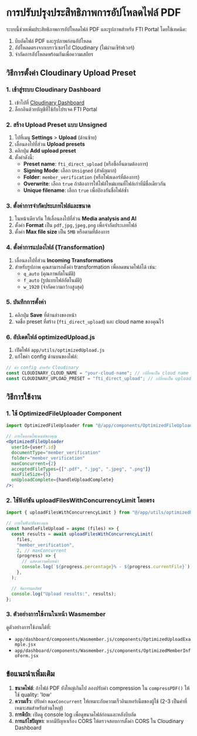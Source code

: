 # การปรับปรุงประสิทธิภาพการอัปโหลดไฟล์ PDF

ระบบนี้ช่วยเพิ่มประสิทธิภาพการอัปโหลดไฟล์ PDF และรูปภาพสำหรับ FTI Portal โดยใช้เทคนิค:

1. บีบอัดไฟล์ PDF และรูปภาพก่อนอัปโหลด
2. อัปโหลดตรงจากเบราว์เซอร์ไป Cloudinary (ไม่ผ่านเซิร์ฟเวอร์)
3. จำกัดการอัปโหลดพร้อมกันเพื่อความเสถียร

## วิธีการตั้งค่า Cloudinary Upload Preset

### 1. เข้าสู่ระบบ Cloudinary Dashboard

1. เข้าไปที่ [Cloudinary Dashboard](https://cloudinary.com/console)
2. ล็อกอินด้วยบัญชีที่ใช้กับโปรเจค FTI Portal

### 2. สร้าง Upload Preset แบบ Unsigned

1. ไปที่เมนู **Settings** > **Upload** (ด้านซ้าย)
2. เลื่อนลงไปที่ส่วน **Upload presets**
3. คลิกปุ่ม **Add upload preset**
4. ตั้งค่าดังนี้:
   - **Preset name**: `fti_direct_upload` (หรือชื่ออื่นตามต้องการ)
   - **Signing Mode**: เลือก `Unsigned` (สำคัญมาก)
   - **Folder**: `member_verification` (หรือโฟลเดอร์ที่ต้องการ)
   - **Overwrite**: เลือก `true` ถ้าต้องการให้ไฟล์ใหม่แทนที่ไฟล์เก่าที่มีชื่อเดียวกัน
   - **Unique filename**: เลือก `true` เพื่อป้องกันชื่อไฟล์ซ้ำ

### 3. ตั้งค่าการจำกัดประเภทไฟล์และขนาด

1. ในหน้าเดียวกัน ให้เลื่อนลงไปที่ส่วน **Media analysis and AI**
2. ตั้งค่า **Format** เป็น `pdf,jpg,jpeg,png` เพื่อจำกัดประเภทไฟล์
3. ตั้งค่า **Max file size** เป็น `5MB` หรือตามที่ต้องการ

### 4. ตั้งค่าการแปลงไฟล์ (Transformation)

1. เลื่อนลงไปที่ส่วน **Incoming Transformations**
2. สำหรับรูปภาพ คุณสามารถตั้งค่า transformation เพื่อลดขนาดไฟล์ได้ เช่น:
   - `q_auto` (คุณภาพอัตโนมัติ)
   - `f_auto` (รูปแบบไฟล์อัตโนมัติ)
   - `w_1920` (จำกัดความกว้างสูงสุด)

### 5. บันทึกการตั้งค่า

1. คลิกปุ่ม **Save** ที่ด้านล่างของหน้า
2. จดชื่อ preset ที่สร้าง (`fti_direct_upload`) และ cloud name ของคุณไว้

### 6. อัปเดตไฟล์ optimizedUpload.js

1. เปิดไฟล์ `app/utils/optimizedUpload.js`
2. แก้ไขค่า config ด้านบนของไฟล์:

```javascript
// ค่า config สำหรับ Cloudinary
const CLOUDINARY_CLOUD_NAME = "your-cloud-name"; // เปลี่ยนเป็น cloud name ของคุณ
const CLOUDINARY_UPLOAD_PRESET = "fti_direct_upload"; // เปลี่ยนเป็น upload preset ที่คุณสร้าง
```

## วิธีการใช้งาน

### 1. ใช้ OptimizedFileUploader Component

```jsx
import OptimizedFileUploader from "@/app/components/OptimizedFileUploader";

// ภายในคอมโพเนนต์ของคุณ
<OptimizedFileUploader
  userId={user?.id}
  documentType="member_verification"
  folder="member_verification"
  maxConcurrent={2}
  acceptedFileTypes={[".pdf", ".jpg", ".jpeg", ".png"]}
  maxFileSize={5}
  onUploadComplete={handleUploadComplete}
/>;
```

### 2. ใช้ฟังก์ชัน uploadFilesWithConcurrencyLimit โดยตรง

```jsx
import { uploadFilesWithConcurrencyLimit } from "@/app/utils/optimizedUpload";

// ภายในฟังก์ชันของคุณ
const handleFileUpload = async (files) => {
  const results = await uploadFilesWithConcurrencyLimit(
    files,
    "member_verification",
    2, // maxConcurrent
    (progress) => {
      // แสดงความคืบหน้า
      console.log(`${progress.percentage}% - ${progress.currentFile}`);
    },
  );

  // จัดการผลลัพธ์
  console.log("Upload results:", results);
};
```

### 3. ตัวอย่างการใช้งานในหน้า Wasmember

ดูตัวอย่างการใช้งานได้ที่:

- `app/dashboard/components/Wasmember.js/components/OptimizedUploadExample.jsx`
- `app/dashboard/components/Wasmember.js/components/OptimizedMemberInfoForm.jsx`

## ข้อแนะนำเพิ่มเติม

1. **ขนาดไฟล์**: ถ้าไฟล์ PDF ยังใหญ่เกินไป ลองปรับค่า compression ใน `compressPDF()` ให้ใช้ quality: 'low'
2. **ความเร็ว**: ปรับค่า `maxConcurrent` ให้เหมาะกับความเร็วอินเทอร์เน็ตของผู้ใช้ (2-3 เป็นค่าที่เหมาะสมสำหรับส่วนใหญ่)
3. **การดีบัก**: เปิดดู console log เพื่อดูขนาดไฟล์ก่อนและหลังบีบอัด
4. **การแก้ไขปัญหา**: หากมีปัญหาเรื่อง CORS ให้ตรวจสอบการตั้งค่า CORS ใน Cloudinary Dashboard
